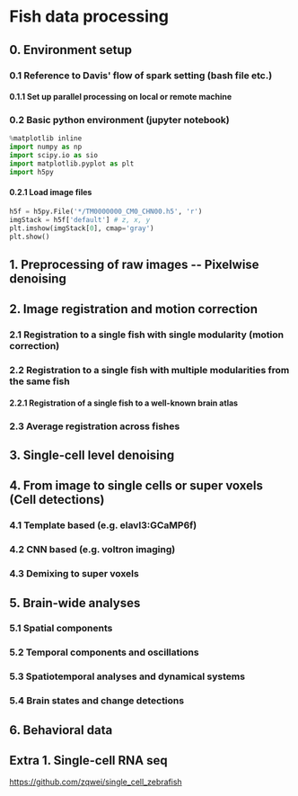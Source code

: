 # Fish data processing

## 0. Environment setup

### 0.1 Reference to Davis' flow of spark setting (bash file etc.)

#### 0.1.1 Set up parallel processing on local or remote machine

### 0.2 Basic python environment (jupyter notebook)
```python
%matplotlib inline
import numpy as np
import scipy.io as sio
import matplotlib.pyplot as plt
import h5py
```
#### 0.2.1 Load image files
```python
h5f = h5py.File('*/TM0000000_CM0_CHN00.h5', 'r')
imgStack = h5f['default'] # z, x, y
plt.imshow(imgStack[0], cmap='gray')
plt.show()
```

## 1. Preprocessing of raw images -- Pixelwise denoising

## 2. Image registration and motion correction

### 2.1 Registration to a single fish with single modularity (motion correction)

### 2.2 Registration to a single fish with multiple modularities from the same fish

#### 2.2.1 Registration of a single fish to a well-known brain atlas

### 2.3 Average registration across fishes

## 3. Single-cell level denoising

## 4. From image to single cells or super voxels (Cell detections)
### 4.1 Template based (e.g. elavl3:GCaMP6f)
### 4.2 CNN based (e.g. voltron imaging)
### 4.3 Demixing to super voxels

## 5. Brain-wide analyses

### 5.1 Spatial components

### 5.2 Temporal components and oscillations

### 5.3 Spatiotemporal analyses and dynamical systems

### 5.4 Brain states and change detections

## 6. Behavioral data

## Extra 1. Single-cell RNA seq
https://github.com/zqwei/single_cell_zebrafish
